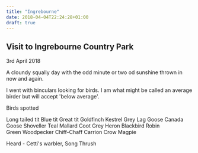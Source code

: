```yaml
---
title: "Ingrebourne"
date: 2018-04-04T22:24:28+01:00
draft: true
---
```

<h2>Visit to Ingrebourne Country Park</h2>

3rd April 2018

A cloundy squally day with the odd minute or two od sunshine thrown in now and again.

I went with binculars looking for birds.  I am what might be called an average birder but will accept 'below average'.

Birds spotted

Long tailed tit
Blue tit
Great tit
Goldfinch
Kestrel
Grey Lag Goose
Canada Goose
Shoveller
Teal 
Mallard
Coot
Grey Heron
Blackbird 
Robin  
Green Woodpecker
Chiff-Chaff
Carrion Crow
Magpie


Heard - Cetti's warbler, Song Thrush
